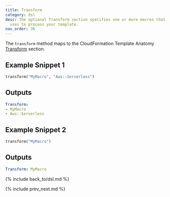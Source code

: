 ```yaml
---
title: Transform
category: dsl
desc: The optional Transform section specifies one or more macros that AWS CloudFormation
  uses to process your template.
nav_order: 36
---
```


The `transform` method maps to the CloudFormation Template Anatomy [Transform](https://docs.aws.amazon.com/AWSCloudFormation/latest/UserGuide/transform-section-structure.html) section.

## Example Snippet 1

```ruby
transform("MyMacro", "Aws::Serverless")
```

## Outputs

```yaml
Transform:
- MyMacro
- Aws::Serverless
```

## Example Snippet 2

```ruby
transform("MyMacro")
```

## Outputs

```yaml
Transform: MyMacro
```

{% include back_to/dsl.md %}

{% include prev_next.md %}
